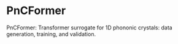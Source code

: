 # PnCFormer
PnCFormer: Transformer surrogate for 1D phononic crystals: data generation, training, and validation.
